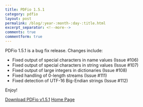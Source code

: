 ```yaml
---
title: PDFio 1.5.1
category: pdfio
layout: post
permalink: /blog/:year-:month-:day-:title.html
excerpt_separator: <!--more-->
comments: true
commentform: true
---
```


PDFio 1.5.1 is a bug fix release. Changes include:

- Fixed output of special characters in name values (Issue #106)
- Fixed output of special characters in string values (Issue #107)
- Fixed output of large integers in dictionaries (Issue #108)
- Fixed handling of 0-length streams (Issue #111)
- Fixed detection of UTF-16 Big-Endian strings (Issue #112)

Enjoy!

<a class="btn btn-primary" href="https://github.com/michaelrsweet/pdfio/releases/tag/v1.5.1">Download PDFio v1.5.1</a>
<a class="btn btn-primary" href="/pdfio/index.html">Home Page</a>
